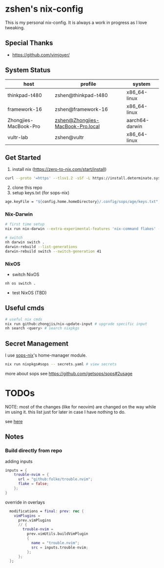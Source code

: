 # zshen's nix-config

This is my personal nix-config. It is always a work in progress as I love tweaking.

## Special Thanks

- https://github.com/vimjoyer/

## System Status

| host                  | profile                           | system         |
| --------------------- | --------------------------------- | -------------- |
| thinkpad-t480         | zshen@thinkpad-t480               | x86_64-linux   |
| framework-16          | zshen@framework-16                | x86_64-linux   |
| Zhongjies-MacBook-Pro | zshen@Zhongjies-MacBook-Pro.local | aarch64-darwin |
| vultr-lab             | zshen@vultr                       | x86_64-linux   |

## Get Started

1. install nix (https://zero-to-nix.com/start/install)

```bash
curl --proto '=https' --tlsv1.2 -sSf -L https://install.determinate.systems/nix | sh -s -- install
```

2. clone this repo
3. setup keys.txt (for sops-nix)

```nix
age.keyFile = "${config.home.homeDirectory}/.config/sops/age/keys.txt";
```

### Nix-Darwin

```bash
# first time setup
nix run nix-darwin --extra-experimental-features 'nix-command flakes' -- switch --flake .#mac-m1-max

# switch
nh darwin switch .
darwin-rebuild --list-generations
darwin-rebuild switch --switch-generation 41
```

### NixOS

- switch NixOS

```bash
nh os switch .
```

- test NixOS (TBD)

## Useful cmds

```bash
# useful nix cmds
nix run github:zhongjis/nix-update-input # upgrade specific input
nh search <query> # search nixpkgs
```

## Secret Management

I use [sops-nix](https://github.com/Mic92/sops-nix)'s home-manager module.

```bash
nix run nixpkgs#sops -- secrets.yaml # view secrets
```

more about sops see https://github.com/getsops/sops#2usage

# TODOs

NOTE: most of the changes (like for neovim) are changed on the way while im using it. this list just for later in case I have nothing to do.

see [here](https://github.com/users/zhongjis/projects/5)

## Notes

### Build directly from repo

adding inputs

```nix
inputs = {
    trouble-nvim = {
      url = "github:folke/trouble.nvim";
      flake = false;
    };
}
```

override in overlays

```nix
  modifications = final: prev: rec {
    vimPlugins =
      prev.vimPlugins
      // {
        trouble-nvim =
          prev.vimUtils.buildVimPlugin
          {
            name = "trouble.nvim";
            src = inputs.trouble-nvim;
          };
      };
  };
```
